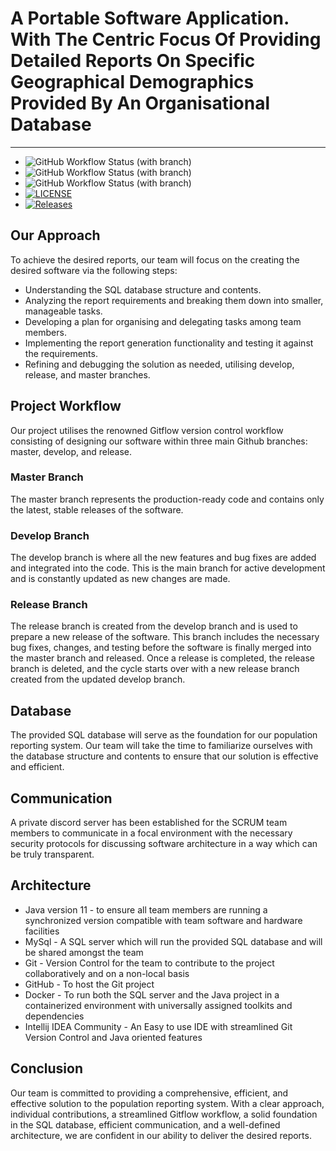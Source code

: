<h1>A Portable Software Application. With The Centric Focus Of Providing Detailed Reports On Specific Geographical Demographics Provided By An Organisational Database</h1>
<hr/>

* ![GitHub Workflow Status (with branch)](https://img.shields.io/github/actions/workflow/status/josephm89/sem/main.yml?branch=master&label=master&style=flat-square)
* ![GitHub Workflow Status (with branch)](https://img.shields.io/github/actions/workflow/status/josephm89/sem/main.yml?branch=develop&label=develop&style=flat-square)
* ![GitHub Workflow Status (with branch)](https://img.shields.io/github/actions/workflow/status/josephm89/sem/main.yml?branch=release&label=release&style=flat-square)
* [![LICENSE](https://img.shields.io/github/license/josephm89/sem.svg?style=flat-square)](https://github.com/josephm89/sem/blob/master/LICENSE)
* [![Releases](https://img.shields.io/github/release/josephm89/sem/all.svg?style=flat-square)](https://github.com/josephm89/sem/releases)
<h2>Our Approach</h2>
<p>To achieve the desired reports, our team will focus on the creating the desired software via the following steps:</p>
<ul>
  <li>Understanding the SQL database structure and contents.</li>
  <li>Analyzing the report requirements and breaking them down into smaller, manageable tasks.</li>
  <li>Developing a plan for organising and delegating tasks among team members.</li>
  <li>Implementing the report generation functionality and testing it against the requirements.</li>
  <li>Refining and debugging the solution as needed, utilising develop, release, and master branches.</li>
</ul>



<h2>Project Workflow</h2>
<p>Our project utilises the renowned Gitflow version control workflow consisting of designing our software within three main Github branches: master, develop, and release.</p>

<h3>Master Branch</h3>
<p>The master branch represents the production-ready code and contains only the latest, stable releases of the software.</p>

<h3>Develop Branch</h3>
<p>The develop branch is where all the new features and bug fixes are added and integrated into the code. This is the main branch for active development and is constantly updated as new changes are made.</p>

<h3>Release Branch</h3>
<p>The release branch is created from the develop branch and is used to prepare a new release of the software. This branch includes the necessary bug fixes, changes, and testing before the software is finally merged into the master branch and released. Once a release is completed, the release branch is deleted, and the cycle starts over with a new release branch created from the updated develop branch.</p>

<h2>Database</h2>
<p>The provided SQL database will serve as the foundation for our population reporting system. Our team will take the time to familiarize ourselves with the database structure and contents to ensure that our solution is effective and efficient.</p>

<h2>Communication</h2>
<p>A private discord server has been established for the SCRUM team members to communicate in a focal environment with the necessary security protocols for discussing software architecture in a way which can be truly transparent.</p>

<h2>Architecture</h2>
<ul>
  <li>Java version 11 - to ensure all team members are running a synchronized version compatible with team software and hardware facilities</li>
  <li>MySql - A SQL server which will run the provided SQL database and will be shared amongst the team</li>
  <li>Git - Version Control for the team to contribute to the project collaboratively and on a non-local basis</li>
  <li>GitHub - To host the Git project</li>
  <li>Docker - To run both the SQL server and the Java project in a containerized environment with universally assigned toolkits and dependencies</li>
  <li>Intellij IDEA Community - An Easy to use IDE with streamlined Git Version Control and Java oriented features</li>
 </ul>
<h2>Conclusion</h2>
<p>Our team is committed to providing a comprehensive, efficient, and effective solution to the population reporting system. With a clear approach, individual contributions, a streamlined Gitflow workflow, a solid foundation in the SQL database, efficient communication, and a well-defined architecture, we are confident in our ability to deliver the desired reports.</p>


